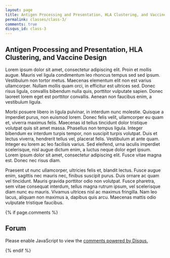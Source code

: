 ```yaml
---
layout: page
title: Antigen Processing and Presentation, HLA Clustering, and Vaccine Design
permalink: classes/class-3/
comments: true
disqus_id: class-3
---
```


## Antigen Processing and Presentation, HLA Clustering, and Vaccine Design

Lorem ipsum dolor sit amet, consectetur adipiscing elit. Proin et mollis augue. Mauris vel ligula condimentum leo rhoncus tempus sed sed ipsum. Vestibulum non tortor metus. Maecenas elementum elit non est varius ullamcorper. Nullam mollis quam orci, in efficitur est ultrices sed. Donec risus ligula, convallis bibendum nulla quis, porttitor vulputate sapien. Donec laoreet lorem eget est porttitor convallis. Aenean non faucibus enim, a vestibulum ligula.

Morbi posuere libero in ligula pulvinar, in interdum nunc molestie. Quisque a imperdiet purus, non euismod lorem. Donec felis velit, ullamcorper eu quam et, viverra maximus felis. Maecenas id tellus tincidunt dolor tristique volutpat quis sit amet massa. Phasellus non tempus ligula. Integer bibendum ex interdum turpis tempor, non suscipit turpis volutpat. Duis et lectus viverra, hendrerit tellus vel, placerat felis. Vestibulum at ante quam. Integer eu lorem ac leo facilisis varius. Sed eleifend, urna iaculis imperdiet scelerisque, nisl augue dictum enim, a luctus neque dolor eget ipsum. Lorem ipsum dolor sit amet, consectetur adipiscing elit. Fusce vitae magna est. Donec nec risus diam.

Praesent ut nunc ullamcorper, ultricies felis et, blandit lectus. Fusce augue enim, sagittis nec mauris nec, finibus suscipit purus. Duis ornare ac quam vel tincidunt. Mauris gravida porttitor odio non volutpat. Fusce pharetra, sem vitae consequat interdum, tellus magna rutrum ipsum, vel scelerisque diam nunc eu mauris. Vivamus ultrices nisl ac maximus fringilla. Nam leo lacus, aliquam non maximus a, dapibus quis arcu. Maecenas mattis odio vulputate tristique faucibus.

{% if page.comments %}

## Forum

<div id="disqus_thread"></div>
<script>

    var disqus_config = function () {
      this.page.url = '{{ page.url | absolute_url }}';
      this.page.identifier = '{{ page.disqus_id }}';
    };

    (function() { // DON'T EDIT BELOW THIS LINE
    var d = document, s = d.createElement('script');
    s.src = 'https://inmunoinformatics.disqus.com/embed.js';
    s.setAttribute('data-timestamp', +new Date());
    (d.head || d.body).appendChild(s);
    })();

</script>
<noscript>Please enable JavaScript to view the <a href="https://disqus.com/?ref_noscript">comments powered by Disqus.</a></noscript>

<script id="dsq-count-scr" src="//inmunoinformatics.disqus.com/count.js" async></script>
{% endif %}